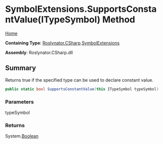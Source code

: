 # SymbolExtensions\.SupportsConstantValue\(ITypeSymbol\) Method

[Home](../../../../README.md)

**Containing Type**: [Roslynator.CSharp](../../README.md)\.[SymbolExtensions](../README.md)

**Assembly**: Roslynator\.CSharp\.dll

## Summary

Returns true if the specified type can be used to declare constant value\.

```csharp
public static bool SupportsConstantValue(this ITypeSymbol typeSymbol)
```

### Parameters

typeSymbol



### Returns

System\.[Boolean](https://docs.microsoft.com/en-us/dotnet/api/system.boolean)

